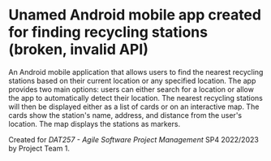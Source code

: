 # Unamed Android mobile app created for finding recycling stations (broken, invalid API)
An Android mobile application that allows users to find the nearest recycling stations based on their current location or any specified location. The app provides two main options: users can either search for a location or allow the app to automatically detect their location. The nearest recycling stations will then be displayed either as a list of cards or on an interactive map. The cards show the station's name, address, and distance from the user's location. The map displays the stations as markers.

Created for *DAT257 - Agile Software Project Management* SP4 2022/2023 by Project Team 1.
